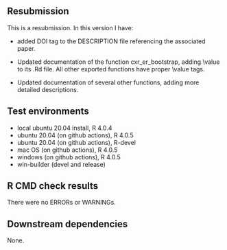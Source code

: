 ## Resubmission
This is a resubmission. In this version I have:

* added DOI tag to the DESCRIPTION file referencing the associated paper.

* Updated documentation of the function cxr_er_bootstrap, adding \value to its .Rd file.
All other exported functions have proper \value tags.

* Updated documentation of several other functions, adding more detailed descriptions.

## Test environments
* local ubuntu 20.04 install, R 4.0.4
* ubuntu 20.04 (on github actions), R 4.0.5
* ubuntu 20.04 (on github actions), R-devel
* mac OS (on github actions), R 4.0.5
* windows (on github actions), R 4.0.5
* win-builder (devel and release)

## R CMD check results
There were no ERRORs or WARNINGs. 

## Downstream dependencies

None.
